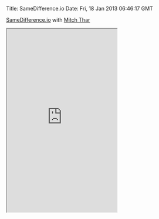 Title: SameDifference.io
Date: Fri, 18 Jan 2013 06:46:17 GMT

[SameDifference.io][1] with [Mitch Thar][2]

<iframe src="http://samedifference.io" height="500"></iframe>

[1]: http://samedifference.io "SameDifference"
[2]: http://mitchellthar.com/ "Mitchell Thar"